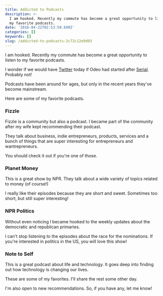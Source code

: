 ```yaml
---
title: Addicted to Podcasts
description: >-
  I am hooked. Recently my commute has become a great opportunity to listen to
  my favorite podcasts.
date: '2016-04-22T02:53:50.690Z'
categories: []
keywords: []
slug: /addicted-to-podcasts-2c72c12e9d93
---
```


I am hooked. Recently my commute has become a great opportunity to listen to my favorite podcasts.

I wonder if we would have [Twitter](http://twitter.com) today if Odeo had started after [Serial](https://serialpodcast.org/season-one). Probably not!

<!--more-->

Podcasts have been around for ages, but only in the recent years they've become mainstream.

Here are some of my favorite podcasts.

### Fizzle

Fizzle is a community but also a podcast. I became part of the community after my wife kept recommending their podcast.

They talk about business, indie entrepreneurs, products, services and a bunch of things that are super interesting for entrepreneurs and wantrepreneurs.

You should check it out if you're one of those.

### Planet Money

This is a great show by NPR. They talk about a wide variety of topics related to money (of course!)

I really like their episodes because they are short and sweet. Sometimes too short, but still super interesting!

### NPR Politics

Without even noticing I became hooked to the weekly updates about the democratic and republican primaries.

I can't stop listening to the episodes about the race for the nominations. If you're interested in politics in the US, you will love this show!

### Note to Self

This is a great podcast about life and technology. It goes deep into finding out how technology is changing our lives.

These are some of my favorites. I'll share the rest some other day.

I'm also open to new recommendations. So, if you have any, let me know!
